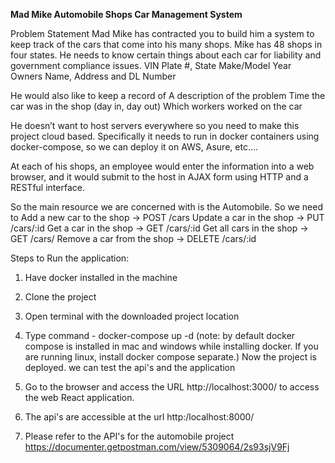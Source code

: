 **Mad Mike Automobile Shops Car Management System**

Problem Statement Mad Mike has contracted you to build him a system to keep track of the cars that come into his many shops. Mike has 48 shops in four states. He needs to know certain things about each car for liability and government compliance issues.
VIN Plate #, State Make/Model Year Owners Name, Address and DL Number

He would also like to keep a record of A description of the problem Time the car was in the shop (day in, day out) Which workers worked on the car

He doesn’t want to host servers everywhere so you need to make this project cloud based. Specifically it needs to run in docker containers using docker-compose, so we can deploy it on AWS, Asure, etc….

At each of his shops, an employee would enter the information into a web browser, and it would submit to the host in AJAX form using HTTP and a RESTful interface.

So the main resource we are concerned with is the Automobile. So we need to Add a new car to the shop -> POST /cars
Update a car in the shop -> PUT /cars/:id Get a car in the shop -> GET /cars/:id Get all cars in the shop -> GET /cars/ Remove a car from the shop -> DELETE /cars/:id

Steps to Run the application:

1. Have docker installed in the machine

2. Clone the project
   
3. Open terminal with the downloaded project location

4. Type command - docker-compose up -d (note: by default docker compose is installed in mac and windows while installing docker. If you are running linux, install docker compose separate.)
Now the project is deployed. we can test the api's and the application

5. Go to the browser and access the URL http://localhost:3000/ to access the web React application.
   
6. The api's are accessible at the url http:/localhost:8000/
   
7. Please refer to the API's for the automobile project https://documenter.getpostman.com/view/5309064/2s93sjV9Fj
